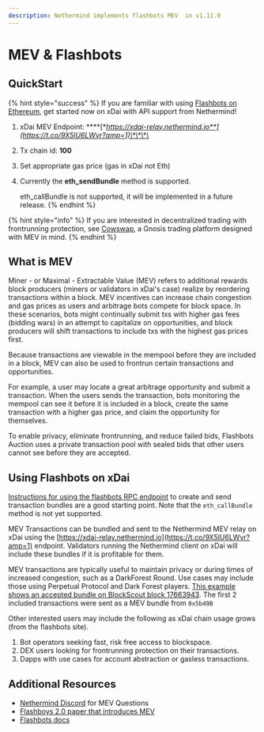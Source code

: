```yaml
---
description: Nethermind implements flashbots MEV  in v1.11.0
---
```


# MEV & Flashbots

## QuickStart

{% hint style="success" %}
If you are familiar with using [Flashbots on Ethereum](https://docs.flashbots.net/flashbots-auction/searchers/quick-start/), get started now on xDai with API support from Nethermind!

1. xDai MEV Endpoint: ****[**https://xdai-relay.nethermind.io**](https://t.co/9X5lU6LWvr?amp=1)\*\*\*\*
2. Tx chain id: **100**
3. Set appropriate gas price \(gas in xDai not Eth\)
4.  Currently the **eth\_sendBundle** method is supported. 

    eth\_callBundle is not supported, it will be implemented in a future release.
{% endhint %}

{% hint style="info" %}
If you are interested in decentralized trading with frontrunning protection, see [Cowswap](https://cowswap.exchange/#/swap), a Gnosis trading platform designed with MEV in mind.
{% endhint %}

## What is MEV

Miner - or Maximal - Extractable Value \(MEV\) refers to additional rewards block producers \(miners or validators in xDai's case\) realize by reordering transactions within a block. MEV incentives can increase chain congestion and gas prices as users and arbitrage bots compete for block space. In these scenarios, bots might continually submit txs with higher gas fees \(bidding wars\) in an attempt to capitalize on opportunities, and block producers will shift transactions to include txs with the highest gas prices first.  

Because transactions are viewable in the mempool before they are included in a block, MEV can also be used to frontrun certain transactions and opportunities.

For example, a user may locate a great arbitrage opportunity and submit a transaction. When the users sends the transaction, bots monitoring the mempool can see it before it is included in a block, create the same transaction with a higher gas price, and claim the opportunity for themselves.

To enable privacy, eliminate frontrunning, and reduce failed bids, Flashbots Auction uses a private transaction pool with sealed bids that other users cannot see before they are accepted.  

## Using Flashbots on xDai

[Instructions for using the flashbots RPC endpoint](https://docs.flashbots.net/flashbots-auction/searchers/advanced/rpc-endpoint) to create and send transaction bundles are a good starting point. Note that the `eth_callBundle` method is not yet supported.

MEV Transactions can be bundled and sent to the Nethermind MEV relay on xDai using the [https://xdai-relay.nethermind.io](https://t.co/9X5lU6LWvr?amp=1) endpoint. Validators running the Nethermind client on xDai will include these bundles if it is profitable for them. 

MEV transactions are typically useful to maintain privacy or during times of increased congestion, such as a DarkForest Round. Use cases may include those using Perpetual Protocol and Dark Forest players. [This example shows an accepted bundle on BlockScout block 17663943](https://blockscout.com/xdai/mainnet/blocks/17663943/transactions). The first 2 included transactions were sent as a MEV bundle from `0x5b49B`

Other interested users may include the following as xDai chain usage grows \(from the flashbots site\).

1. Bot operators seeking fast, risk free access to blockspace.
2. DEX users looking for frontrunning protection on their transactions.
3. Dapps with use cases for account abstraction or gasless transactions.

## Additional Resources

* [Nethermind Discord](https://discord.com/invite/PaCMRFdvWT) for MEV Questions
* [Flashboys 2.0 paper that introduces MEV](https://ieeexplore.ieee.org/document/9152675)
* [Flashbots docs](https://docs.flashbots.net/)

